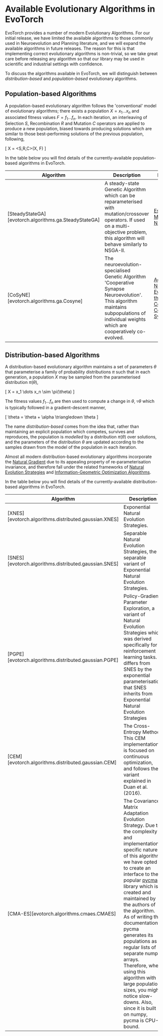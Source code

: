 # Available Evolutionary Algorithms in EvoTorch
EvoTorch provides a number of modern Evolutionary Algorithms. For our initial release, we have limited the available algorithms to those commonly used in Neuroevolution and Planning literature, and we will expand the available algorithms in future releases. The reason for this is that implementing correct evolutionary algorithms is non-trivial, so we take great care before releasing any algorithm so that our library may be used in scientific and industrial settings with confidence.

To discuss the algorithms available in EvoTorch, we will distinguish between *distribution-based* and *population-based* evolutionary algorithms.

## Population-based Algorithms
A population-based evolutionary algorithm follows the 'conventional' model of evolutionary algorithms; there exists a population $X = x_1 \dots x_n$ and associated fitness values $F = f_1 \dots f_n$. In each iteration, an interleaving of Selection $S$, Recombination $R$ and Mutation $C$ operators are applied to produce a new population, biased towards producing solutions which are similar to those best-performing solutions of the previous population, following,

\[
    X = <S,R,C>(X, F)
\]

In the table below you will find details of the currently-available population-based algorithms in EvoTorch.

Algorithm | Description | References
------------ | ------------- | ------------
[SteadyStateGA][evotorch.algorithms.ga.SteadyStateGA] | A steady-state Genetic Algorithm which can be reparameterised with mutation/crossover operators. If used on a multi-objective problem, this algorithm will behave similarly to NSGA-II.  | [Essentials of Metaheuristics](http://cs.gmu.edu/~sean/book/metaheuristics/) [NSGA II](https://ieeexplore.ieee.org/abstract/document/996017)
[CoSyNE][evotorch.algorithms.ga.Cosyne] | The neuroevolution-specialised Genetic Algorithm 'Cooperative Synapse Neuroevolution'. This algorithm maintains subpopulations of individual weights which are cooperatively co-evolved. | [Accelerated Neural Evolution through Cooperatively Coevolved Synapses](https://jmlr.org/beta/papers/v9/gomez08a.html)


## Distribution-based Algorithms
A distribution-based evolutionary algorithm maintains a set of parameters $\theta$ that parameterise a family of probability distributions $\pi$ such that in each generation, a population $X$ may be sampled from the parameterised distribution $\pi(\theta)$,

\[
    X = x_1 \dots x_n \sim \pi(\theta)
\]

The fitness values $f_1 \dots f_n$ are then used to compute a change in $\theta$, $\triangledown \theta$ which is typically followed in a gradient-descent manner,

\[
    \theta = \theta + \alpha \triangledown \theta
\]

The name *distribution-based* comes from the idea that, rather than maintaining an explicit population which competes, survives and reproduces, the population is *modelled* by a distribution $\pi(\theta)$ over solutions, and  the parameters of the distribution $\theta$ are updated according to the samples drawn from the model of the population in each iteration.

Almost all modern distribution-based evolutionary algorithms incorporate the [Natural Gradient](https://ieeexplore.ieee.org/abstract/document/6790500) due to its appealing property of re-parameterisation invariance, and therefore fall under the related frameworks of [Natural Evolution Strategies](https://jmlr.org/papers/v15/wierstra14a.html) and [Information-Geometric Optimization Algorithms](https://jmlr.org/papers/v18/14-467.html).

In the table below you will find details of the currently-available distribution-based algorithms in EvoTorch.

Algorithm | Description | References
------------ | ------------- | ------------
[XNES][evotorch.algorithms.distributed.gaussian.XNES] | Exponential Natural Evolution Strategies. | [Exponential Natural Evolution Strategies](https://dl.acm.org/doi/10.1145/1830483.1830557)
[SNES][evotorch.algorithms.distributed.gaussian.SNES] | Separable Natural Evolution Strategies, the separable variant of Exponential Natural Evolution Strategies. | [High dimensions and Heavy Tails for Natural Evolution Strategies](https://dl.acm.org/doi/10.1145/2001576.2001692)
[PGPE][evotorch.algorithms.distributed.gaussian.PGPE] | Policy-Gradient Parameter Exploration, a variant of Natural Evolution Strategies which was derived specifically for reinforcement learning tasks. It differs from SNES by the exponential parameterisation that SNES inherits from Exponential Natural Evolution Strategies | [Parameter-exploring policy gradients](https://www.sciencedirect.com/science/article/pii/S0893608009003220)
[CEM][evotorch.algorithms.distributed.gaussian.CEM] | The Cross-Entropy Method. This CEM implementation is focused on continuous optimization, and follows the variant explained in Duan et al. (2016). | [Benchmarking Deep Reinforcement Learning for Continuous Control](https://proceedings.mlr.press/v48/duan16.html)
[CMA-ES][evotorch.algorithms.cmaes.CMAES] | The Covariance Matrix Adaptation Evolution Strategy. Due to the complexity and implementation-specific nature of this algorithm, we have opted to create an interface to the popular [pycma](https://github.com/CMA-ES/pycma) library which is created and maintained by the authors of the algorithm. As of writing this documentation, pycma generates its populations as regular lists of separate numpy arrays. Therefore, when using this algorithm with large population sizes, you might notice slow-downs. Also, since it is built on numpy, pycma is CPU-bound. | [Completely Derandomized Self-Adaptation in Evolution Strategies](https://ieeexplore.ieee.org/document/6790628)
